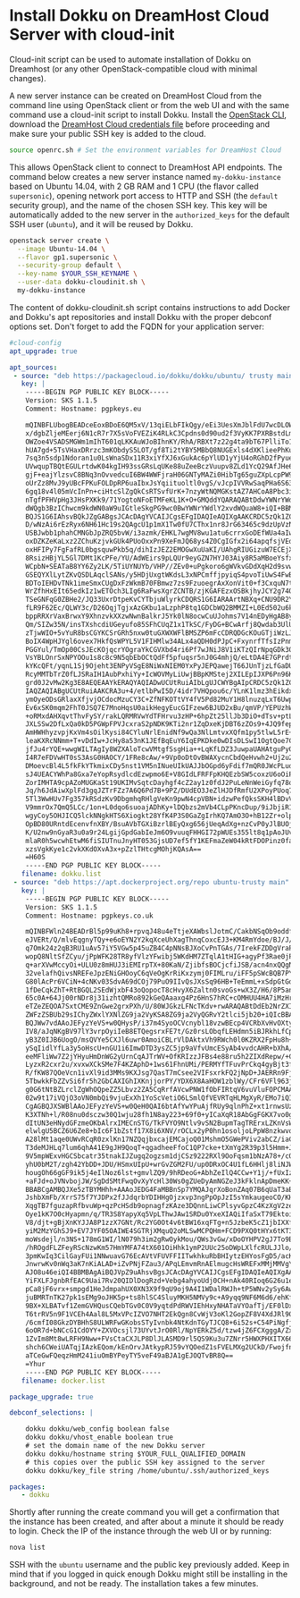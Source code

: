# Install Dokku on DreamHost Cloud Server with cloud-init

Cloud-init script can be used to automate installation of Dokku on
Dreamhost (or any other OpenStack-compatible cloud with minimal
changes).

A new server instance can be created on DreamHost Cloud from the command line
using OpenStack client or from the web UI and with the same command
use a cloud-init script to install Dokku. Install the [OpenStack
CLI](https://help.dreamhost.com/hc/en-us/articles/216185658-How-to-Install-the-OpenStack-command-line-clients),
download the [DreamHost Cloud credentials
file](https://iad2.dreamcompute.com/project/access_and_security/api_access/openrc/)
before proceeding and make sure your public SSH key is added to the
cloud.

```sh
source openrc.sh # Set the environment variables for DreamHost Cloud
```

This allows OpenStack client to connect to DreamHost API endpoints.
The command below creates a new server instance named `my-dokku-instance`
based on Ubuntu 14.04, with 2 GB RAM and 1 CPU (the flavor called
`supersonic`), opening network port access to HTTP and SSH (the
`default` security group), and the name of the chosen SSH key. This
key will be automatically added to the new server in the
`authorized_keys` for the default SSH user (`ubuntu`), and it will
be reused by Dokku.

```sh
openstack server create \
  --image Ubuntu-14.04 \
  --flavor gp1.supersonic \
  --security-group default \
  --key-name $YOUR_SSH_KEYNAME \
  --user-data dokku-cloudinit.sh \
  my-dokku-instance
```

The content of dokku-cloudinit.sh script contains instructions to add
Docker and Dokku's apt repositories and install Dokku with the proper
debconf options set. Don't forget to add the FQDN for your application
server:

```yaml
#cloud-config
apt_upgrade: true

apt_sources:
 - source: "deb https://packagecloud.io/dokku/dokku/ubuntu/ trusty main"
   key: |
    -----BEGIN PGP PUBLIC KEY BLOCK-----
    Version: SKS 1.1.5
    Comment: Hostname: pgpkeys.eu

    mQINBFLUbogBEADceEoxBDoE6QM5xV/13qiELbFIkQgy/eEi3UesXmJblFdU7wcDLOW3NuOI
    x/dgbZljeMEerj6N1cR7r7X5sVoFVEZiK4RLkC3Cpdns0d90ud2f3VyKK7PXRBstdLm3JlW9
    OWZoe4VSADSMGWm1mIhT601qLKKAuWJoBIhnKY/RhA/RBXt7z22g4ta9bT67PlliTo1a8y6D
    hUA7gd+5TsVHaxDRrzc3mKObdyS5LOT/gf8Ti2tYBY5MBbQ8NUGExls4dXKlieePhKutFbde
    7sq3n5sdp1Ndoran1u0LsWnaSDx11R3xiYfXJ6xGukAc6pYlUD1yYjU4oRGhD2fPyuewqhHN
    UVwqupTBQtEGULrtdwK04kgIH93ssGRsLqUKe88uZeeBczVuupv8ZLd1YcQ29AfJHe6nsevs
    gjF+eajYlzsvC8BNq3nOvvedcuI6BW4WWFjraH06GNTyMAZi0HibTg65guZXpLcpPW9hTzXM
    oUrZz8MvJ9yUBcFPKuFOLDpRP6uaIbxJsYqiituoltl0vgS/vJcpIVVRwSaqPHa6S63dmKm2
    6gq18v4l05mVcInPn+ciHtcSlZgQkCsRTSvfUrK+7nzyWtNQMGKstAZ7AHCoA8Pbc3i7wyOt
    nTgfPFHVpHg3JHsPXKk9/71YogtoNFoETMFeKL1K+O+GMQddYQARAQABtDdwYWNrYWdlY2xv
    dWQgb3BzIChwcm9kdWN0aW9uIGtleSkgPG9wc0BwYWNrYWdlY2xvdWQuaW8+iQI+BBMBAgAo
    BQJS1G6IAhsvBQkJZgGABgsJCAcDAgYVCAIJCgsEFgIDAQIeAQIXgAAKCRDC5zQk1ZCXq13K
    D/wNzAi6rEzRyx6NH61Hc19s2QAgcU1p1mX1Tw0fU7CThx1nr8JrG63465c9dzUpVzNTYvMs
    USBJwbb1phahCMNGbJpZRQ5bvW/i3azmk/EHKL7wgMV8wu1atu6crrxGoDEfWUa4aIwbxZGk
    oxDZKZeKaLxz2ZChuKzjvkGUk4PUoOxxPn9XeFmJQ68ys4Z0CgIGfx2i64apqfsjVEdWEEBL
    oxHFIPy7FgFafRL0bgsquwPkb5q/dihIzJEZ2EMOGwXuUaKI/UAhgRIUGizuW7ECEjX4FG92
    8RsizHBjYL5Gl7DMt1KcPFe/YU/AdWEirs9pLQUr9eyGZN7HYJ03Aiy8R5aMBoeYsfxjifkb
    WCpbN+SEATaB8YY6Zy2LK/5TiUYNUYb/VHP//ZEv0+uPgkoro6gWVkvGDdXqH2d9svwfrQKf
    GSEQYXlLytZKvQSDLAqclSANs/y5HDjUxgtWKdsL3xNPCmffjpyiqS4pvoTiUwS4FwBsIR2s
    BDToIEHDvTNk1imeSmxCUgDxFzWkmB70FBmwz7zs9FzuoegrAxXonVit0+f3CxquN7tS0mHa
    WrZfhHxEIt65edkIz1wETOch3LIg6RaFwsXgrZCNTB/zjKGAFEzxOSBkjhyJCY2g74QNObKg
    TSeGNFqG0ZBHe2/JQ33UxrDtpeKvCYTbjuWlyrkCDQRS1G6IARAArtNBXq+CNU9DR2YCi759
    fLR9F62Ec/QLWY3c/D26OqjTgjxAzGKbu1aLzphP8tq1GDCbWQ2BMMZI+L0Ed502u6kC0fzv
    bppRRXrVaxBrwxY9XhnzvkXXzwNwnBalkrJ5Yk0lN8ocwCuUJohms7V14nEDyHgAB8yqCEWz
    Qm/SIZw35N/insTXshcdiUGeyufo85SFhCUqZ1x1TkSC/FyDG+BCwArfj8Qwdab3UlUEkF6c
    zTjwWIO+5vYuR8bsCGYKCSrGRh5nxw0tuGXWXWFlBMSZP6mFcCDRQDGcKOuGTjiWzLJcgsEc
    BoIX4WpHJYgl6ovex7HkfQsWPYL5V1FIHMlw34ALx4aQDH0dPJpC+FxynrfTfsIzPnmm2huX
    PGGYul/TmOp00CsJEcKOjqcrYOgraYkCGVXbd4ri6Pf7wJNiJ8V1iKTzQIrNpqGDk306Fww1
    VsYBLOnrSxNPYOOu1s8c8c9N5qbEbOCtQdFf5pfuqsr5nJ0G4mhjQ/eLtDA4E7GPrdtUoceO
    kYKcQFt/yqnL1Sj9Ojeht3ENPyVSgE8NiWxNIEM0YxPyJEPQawejT66JUnTjzLfGaDUxHfse
    RcyMMTbTrZ0fLJSRaIH1AubPxhiYy+IcWOVMyLiUwjBBpKMStej2XILEpIJXP6Pn96KjMcB1
    grd0J2vMw2Kg3E8AEQEAAYkERAQYAQIADwUCUtRuiAIbLgUJCWYBgAIpCRDC5zQk1ZCXq8Fd
    IAQZAQIABgUCUtRuiAAKCRA3u+4/etlbPwI5D/4idr7VHQpou6c/YLnK1lmz3hEikdxUxjC4
    ymOyeODsGRlaxXfjvjOCdocMzuCY3C+ZfNFKOTtVY4fV5Pd82MuY1H8lnuzqLxT6UwpIwo+y
    Ev6xSK0mqm2FhT0JSQ7E7MnoHqsU0aikHegyEucGIFzew6BJUD2xBu/qmVP/YEPUzhW4g8uD
    +oRMxdAHXqvtThvFySY/rakLQRMRVwYdTFHrvu3zHP+6hpZt25llJb3DiO+dTsv+ptLmlUr5
    JXLSSw2DfLxQa0kD5PGWpFPVJcxraS2pNDK9KTi2nr1ZqDxeKjDBT6zZOs9+4JQ9fepn1S26
    AmHWHhyzvpjKxVm4sOilKysi84CYluNrlEnidNf9wQa3NlLmtvxXQfm1py5tlwL5rE+ek1fw
    leaKXRcNNmm+T+vDdIw+JcHy8a53nK1JEfBqEuY6IqEPKDke0wDIsDLSwI1OgtQoe7Cm1PBu
    jfJu4rYQE+wwgWILTAgIy8WZXAloTcwVMtgfSsgHia++LqKfLDZ3JuwpaUAHAtguPy0QddvF
    I4R7eFDVwHT0sS3AsG0HAOCY/1FRe8cAw/+9Vp0oDtOvBWAXycnCbdQeHvwh2+Uj2u2f7K3C
    DMoevcBl4L5fkFkYTkmixCDy5nst1VM5nINueUIkUAJJbOGpd6yFdif7mQR0JWcPLudb+fwu
    sJ4UEACYWhPa8Gxa7eYopRsydlcdEzwpmo6E+V8GIdLFRFFpKHQEzbSW5coxzU6oOiPbTurC
    ZorIMHTA9cpAZoMUGKaSt19UKIMvSqtcDayhgf4cZ2ay1z0fdJ2PuLeNnWeiGyfq78q6wqSa
    Jq/h6JdAiwXplFd3gqJZTrFZz7A6Q6Pd7B+9PZ/DUdEO3JeZlHJDfRmfU2XPoyPUoq79+whP
    5Tl3WwHUv7Fg357kRSdzKv9DbgmhqRHlgVeKn9pwN4cpVBN+idzwPefQksSKH4lBDvVr/9j+
    V9mmrOx7QmQ5LCc/1on+L0dqo6suoajADhKy+lDQbzs2mVb4CLpPKncDup/9iJbjiR17DDFM
    wgyCoy5OHJICQ5lckNNgkHTS6Xiogkt28YfK4P3S0GaZgIrhKQ7AmO3O+hB12Zr+olpeyhGB
    OpBD80URntdEcenvfnXBY/BsuAVbTGXiBzrlBEyQxg656jUeqAdXg+nzCvP0yJlBUOjEcwyh
    K/U2nw9nGyaR3u0a9r24LgijGpdGabIeJm6O9vuuqFHHGI72pWUEs355lt8q1pAoJUv8NehQ
    mlaR0h5wcwhEtwM6fiSIUTnuJnyHT053GjsUD7ef5fY1KEFmaZeW04kRtFDOPinz0faE8hvs
    xzsVgkKye1c2vkXKdOXvA3x+pZzlTHtcgMOhjKQAsA==
    =H60S
    -----END PGP PUBLIC KEY BLOCK-----
   filename: dokku.list
 - source: "deb https://apt.dockerproject.org/repo ubuntu-trusty main"
   key: |
    -----BEGIN PGP PUBLIC KEY BLOCK-----
    Version: SKS 1.1.5
    Comment: Hostname: pgpkeys.co.uk

    mQINBFWln24BEADrBl5p99uKh8+rpvqJ48u4eTtjeXAWbslJotmC/CakbNSqOb9oddfzRvGV
    eJVERt/Q/mlvEqgnyTQy+e6oEYN2Y2kqXceUhXagThnqCoxcEJ3+KM4RmYdoe/BJ/J/6rHOj
    q7Omk24z2qB3RU1uAv57iY5VGw5p45uZB4C4pNNsBJXoCvPnTGAs/7IrekFZDDgVraPx/hdi
    wopQ8NltSfZCyu/jPpWFK28TR8yfVlzYFwibj5WKdHM7ZTqlA1tHIG+agyPf3Rae0jPMsHR6
    q+arXVwMccyOi+ULU0z8mHUJ3iEMIrpTX+80KaN/ZjibfsBOCjcfiJSB/acn4nxQQgNZigna
    32velafhQivsNREFeJpzENiGHOoyC6qVeOgKrRiKxzymj0FIMLru/iFF5pSWcBQB7PYlt8J0
    G80lAcPr6VCiN+4cNKv03SdvA69dCOj79PuO9IIvQsJXsSq96HB+TeEmmL+xSdpGtGdCJHHM
    1fDeCqkZhT+RtBGQL2SEdWjxbF43oQopocT8cHvyX6Zaltn0svoGs+wX3Z/H6/8P5anog43U
    65c0A+64Jj00rNDr8j31izhtQMRo892kGeQAaaxg4Pz6HnS7hRC+cOMHUU4HA7iMzHrouAdY
    eTZeZEQOA7SxtCME9ZnGwe2grxPXh/U/80WJGkzLFNcTKdv+rwARAQABtDdEb2NrZXIgUmVs
    ZWFzZSBUb29sIChyZWxlYXNlZG9ja2VyKSA8ZG9ja2VyQGRvY2tlci5jb20+iQIcBBABCgAG
    BQJWw7vdAAoJEFyzYeVS+w0QHysP/i37m4SyoOCVcnybl18vzwBEcp4VCRbXvHvOXty1gccV
    IV8/aJqNKgBV97lY3vrpOyiIeB8ETQegsrxFE7t/Gz0rsLObqfLEHdmn5iBJRkhLfCpzjeOn
    yB3Z0IJB6UogO/msQVYe5CXJl6uwr0AmoiCBLrVlDAktxVh9RWch0l0KZRX2FpHu8h+uM0/z
    ySqIidlYfLa3y5oHscU+nGU1i6ImwDTD3ysZC5jp9aVfvUmcESyAb4vvdcAHR+bXhA/RW8QH
    eeMFliWw7Z2jYHyuHmDnWG2yUrnCqAJTrWV+OfKRIzzJFBs4e88ru5h2ZIXdRepw/+COYj34
    LyzxR2cxr2u/xvxwXCkSMe7F4KZAphD+1ws61FhnUMi/PERMYfTFuvPrCkq4gyBjt3fFpZ2N
    R/fKW87QOeVcn1ivXl9id3MMs9KXJsg7QasT7mCsee2VIFsxrkFQ2jNpD+JAERRn9Fj4ArHL
    5TbwkkFbZZvSi6fr5h2GbCAXIGhIXKnjjorPY/YDX6X8AaHOW1zblWy/CFr6VFl963jrjJga
    g0G6tNtBZLrclZgWhOQpeZZ5Lbvz2ZA5CqRrfAVcwPNW1fObFIRtqV6vuVluFOPCMAAnOnqR
    02w9t17iVQjO3oVN0mbQi9vjuExXh1YoScVetiO6LSmlQfVEVRTqHLMgXyR/EMo7iQIcBBAB
    CgAGBQJXSWBlAAoJEFyzYeVS+w0QeH0QAI6btAfYwYPuAjfRUy9qlnPhZ+xt1rnwsUzsbmo8
    K3XTNh+l/R08nu0dsczw30Q1wju28fh1N8ay223+69f0+yICaXqR18AbGgFGKX7vo0gfEVax
    dItUN3eHNydGFzmeOKbAlrxIMECnSTG/TkFVYO9Ntlv9vSN2BupmTagTRErxLZKnVsWRzp+X
    elwlgU5BCZ6U6Ze8+bIc6F1bZstf17X8i6XNV/rOCLx2yP0hn1osoljoLPpW8nzkwvqYsYbC
    A28lMt1aqe0UWvRCqR0zxlKn17NZQqjbxcajEMCajoQ01MshmO5GWePViv2abCZ/iaC5zKqV
    T3deMJHLq7lum6qhA41E9gJH9QoqT+qgadheeFfoC1QP7cke+tXmYg2R39p3l5Hmm+JQbP4f
    9V5mpWExvHGCSbcatr35tnakIJZugq2ogzsm1djCSz9222RXl9OoFqsm1bNzA78+/cOt5N2c
    yhU0bM2T/zgh42YbDD+JDU/HSmxUIpU+wrGvZGM2FU/up0DRxOC4U1fL6HHlj8liNJWfEg3v
    hougOh66gGF9ik5j4eIlNoz6lst+gmvlZQ9/9hRDeoG+AbhZeIlQ4CCw+Y1j/+fUxIzKHPVK
    +aFJd+oJVNvbojJW/SgDdSMtFwqOvXyYcHl30Ws0gZUeDyAmNGZeJ3kFklnApDmeKK+OiQIi
    BBABCgAMBQJXe5zTBYMHhh+AAAoJEDG4FaMBBnSp7YMQAJqrXoBonZAq07B6qUaT3aBCgnY4
    JshbXmFb/XrrS75f7YJDPx2fJJdqrbYDIHHgOjzxvp3ngPpOpJzI5sYmkaugeoCO/KHu/+39
    XqgTB7fguzapRfbvuWp+qzPcHSdb9opnagfzKAze3DQnnLiwCPlsyvGpzC4KzXgV2ze/4raa
    Oye1kK7O0cHyapmn/q/TR3S8YapyXq5VpLThwJAw1SRDu0YxeXIAQiIfaSxT79EktoioW2CS
    V8/djt+gBjXnKYJJA8P1zzX7GNt/Rc2YG0Ot4v6tBW16xqFTg+n5JzbeK5cZ1jbIXXfCcaZJ
    yiM2MzYGhSJ9+EV7JYF05OAIWE4SGTRjXMquQ2oMLSwMCPQHm+FCD9PXQ0tHYx6tKT34wksd
    moWsdejl/n3NS+178mG1WI/lN079h3im2gRwOykMou/QWs3vGw/xDoOYHPV2gJ7To9BLVnVK
    /hROgdFLZFeyRScNzwKm57HmYMFA74tX601OiHhk1ymP2UUc25oDWpLXlfcRULJJlo/KfZZF
    3pmKwIq3CilGayFUi1NNwuavG76EcAVtVFUVFFIITwkhkuRbBHIytzEHYosFgD5/acK0Pauq
    JnwrwKv0nWq3aK7nKiALAD+iZvPNjFZau3/APqLEmvmRnAElmugcHsWREFxMMjMMVgYFiYKU
    AJO8u46eiQI4BBMBAgAiBQJVpZ9uAhsvBgsJCAcDAgYVCAIJCgsEFgIDAQIeAQIXgAAKCRD3
    YiFXLFJgnbRfEAC9Uai7Rv20QIDlDogRzd+Vebg4ahyoUdj0CH+nAk40RIoq6G26u1e+sdgj
    pCa8jF6vrx+smpgd1HeJdmpahUX0XN3X9f9qU9oj9A4I1WDalRWJh+tP5WNv2ySy6AwcP9Qn
    juBMRTnTK27pk1sEMg9oJHK5p+ts8hlSC4SluyMKH5NMVy9c+A9yqq9NF6M6d6/ehKfBFFLG
    9BX+XLBATvf1ZemGVHQusCQebTGv0C0V9yqtdPdRWVIEhHxyNHATaVYOafTj/EF0lDxLl6zD
    T6trRV5n9F1VCEh4Aal8L5MxVPcIZVO7NHT2EkQgn8CvWjV3oKl2GopZF8V4XdJRl90U/WDv
    /6cmfI08GkzDYBHhS8ULWRFwGKobsSTyIvnbk4NtKdnTGyTJCQ8+6i52s+C54PiNgfj2ieNn
    6oOR7d+bNCcG1CdOYY+ZXVOcsjl73UYvtJrO0Rl/NpYERkZ5d/tzw4jZ6FCXgggA/Zxcjk6Y
    1ZvIm8Mt8wLRFH9Nww+FVsCtaCXJLP8DlJLASMD9rl5QS9Ku3u7ZNrr5HWXPHXITX660jgly
    shch6CWeiUATqjIAzkEQom/kEnOrvJAtkypRJ59vYQOedZ1sFVELMXg2UCkD/FwojfnVtjzY
    aTCeGwFQeqzHmM241iuOmBYPeyTY5veF49aBJA1gEJOQTvBR8Q==
    =Yhur
    -----END PGP PUBLIC KEY BLOCK-----
   filename: docker.list

package_upgrade: true

debconf_selections: |

    dokku dokku/web_config boolean false
    dokku dokku/vhost_enable boolean true
    # set the domain name of the new Dokku server
    dokku dokku/hostname string $YOUR_FULL_QUALIFIED_DOMAIN
    # this copies over the public SSH key assigned to the server
    dokku dokku/key_file string /home/ubuntu/.ssh/authorized_keys

packages:
   - dokku
```

Shortly after running the create command you will get a confirmation that the
instance has been created, and after about a minute it should be ready to login. Check the IP of the instance through the web UI or by running:

```sh
nova list
```

SSH with the `ubuntu` username and the public key previously added.
Keep in mind that if you logged in quick enough Dokku might still be installing in the background, and not be ready. The installation takes a few minutes.
